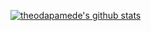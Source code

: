 [![theodapamede's github stats](https://github-readme-stats.vercel.app/api?username=theodapamede&theme=react&show_icons=true)](https://github.com/theodapamede/github-readme-stats)

<!--
<a href="https://github.com/theodapamede/github-readme-stats">
  <img align="center" src="https://github-readme-stats.vercel.app/api/top-langs/?username=theodapamede&layout=compact&theme=react" />
</a>
-->

<!--
**theodapamede/theodapamede** is a ✨ _special_ ✨ repository because its `README.md` (this file) appears on your GitHub profile.

Here are some ideas to get you started:

- 🔭 I’m currently working on ...
- 🌱 I’m currently learning ...
- 👯 I’m looking to collaborate on ...
- 🤔 I’m looking for help with ...
- 💬 Ask me about ...
- 📫 How to reach me: ...
- 😄 Pronouns: ...
- ⚡ Fun fact: ...
-->
